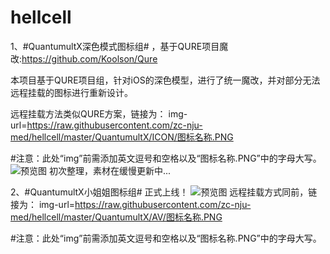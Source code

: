 
# hellcell

1、#QuantumultX深色模式图标组# ，基于QURE项目魔改:https://github.com/Koolson/Qure

本项目基于QURE项目组，针对iOS的深色模型，进行了统一魔改，并对部分无法远程挂载的图标进行重新设计。

远程挂载方法类似QURE方案，链接为：
img-url=https://raw.githubusercontent.com/zc-nju-med/hellcell/master/QuantumultX/ICON/图标名称.PNG

#注意：此处“img”前需添加英文逗号和空格以及“图标名称.PNG”中的字母大写。
![预览图](https://github.com/zc-nju-med/hellcell/blob/master/QuantumultX/show.png)
初次整理，素材在缓慢更新中...


2、#QuantumultX小姐姐图标组# 正式上线！
![预览图](https://github.com/zc-nju-med/hellcell/blob/master/QuantumultX/AV.png)
远程挂载方式同前，链接为：
img-url=https://raw.githubusercontent.com/zc-nju-med/hellcell/master/QuantumultX/AV/图标名称.PNG

#注意：此处“img”前需添加英文逗号和空格以及“图标名称.PNG”中的字母大写。
